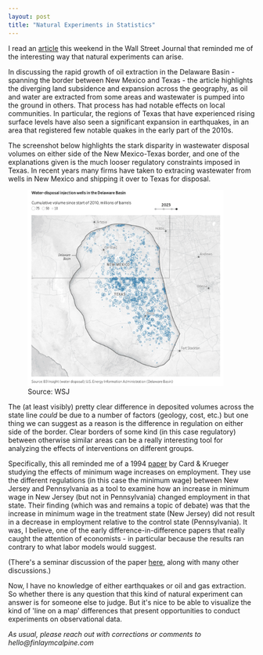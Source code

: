 ```yaml
---
layout: post
title: "Natural Experiments in Statistics"
---
```


I read an [article](https://www.wsj.com/business/energy-oil/in-americas-biggest-oil-field-the-ground-is-swelling-and-buckling-9d66eb42?mod=hp_lead_pos9) this weekend in the Wall Street Journal that reminded me of the interesting way that natural experiments can arise. 

In discussing the rapid growth of oil extraction in the Delaware Basin - spanning the border between New Mexico and Texas - the article highlights the diverging land subsidence and expansion across the geography, as oil and water are extracted from some areas and wastewater is pumped into the ground in others. That process has had notable effects on local communities. In particular, the regions of Texas that have experienced rising surface levels have also seen a significant expansion in earthquakes, in an area that registered few notable quakes in the early part of the 2010s.

The screenshot below highlights the stark disparity in wastewater disposal volumes on either side of the New Mexico-Texas border, and one of the explanations given is the much looser regulatory constraints imposed in Texas. In recent years many firms have taken to extracing wastewater from wells in New Mexico and shipping it over to Texas for disposal.

<figure>
    <img src="../docs/assets/images/wsj-article-permian-apr2024.png" width="400" height="400"
        alt="Water disposal in the Delaware Basin">
    <figcaption>Source: WSJ</figcaption>
</figure>

The (at least visibly) pretty clear difference in deposited volumes across the state line _could_ be due to a number of factors (geology, cost, etc.) but one thing we can suggest as a reason is the difference in regulation on either side of the border. Clear borders of some kind (in this case regulatory) between otherwise similar areas can be a really interesting tool for analyzing the effects of interventions on different groups. 

Specifically, this all reminded me of a 1994 [paper](https://davidcard.berkeley.edu/papers/njmin-aer.pdf) by Card & Krueger studying the effects of minimum wage increases on employment. They use the different regulations (in this case the minimum wage) between New Jersey and Pennsylvania as a tool to examine how an increase in minimum wage in New Jersey (but not in Pennsylvania) changed employment in that state. Their finding (which was and remains a topic of debate) was that the increase in minimum wage in the treatment state (New Jersey) did not result in a decrease in employment relative to the control state (Pennsylvania). It was, I believe, one of the early difference-in-difference papers that really caught the attention of economists - in particular because the results ran contrary to what labor models would suggest.

(There's a seminar discussion of the paper [here](https://www.eco.uc3m.es/docencia/EconomiaAplicada/materiales/CardKrueger94_en.pdf), along with many other discussions.)

Now, I have no knowledge of either earthquakes or oil and gas extraction. So whether there is any question that this kind of natural experiment can answer is for someone else to judge. But it's nice to be able to visualize the kind of 'line on a map' differences that present opportunities to conduct experiments on observational data.

_As usual, please reach out with corrections or comments to hello@finlaymcalpine.com_